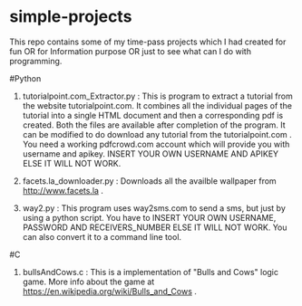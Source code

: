 # simple-projects
This repo contains some of my time-pass projects which I had created for fun OR for Information purpose OR just to see what can I do with programming.

#Python
1. tutorialpoint.com_Extractor.py : This is program to extract a tutorial from the website tutorialpoint.com. It combines all the individual pages of the tutorial into a single HTML document and then a corresponding pdf is created. Both the files are available after completion of the program. It can be modified to do download any tutorial from the tutorialpoint.com . You need a working pdfcrowd.com account which will provide you with username and apikey. INSERT YOUR OWN USERNAME AND APIKEY ELSE IT WILL NOT WORK.

2. facets.la_downloader.py : Downloads all the availble wallpaper from http://www.facets.la .

3. way2.py : This program uses way2sms.com to send a sms, but just by using a python script. You have to INSERT YOUR OWN USERNAME, PASSWORD AND RECEIVERS_NUMBER ELSE IT WILL NOT WORK. You can also convert it to a command line tool.


#C
1. bullsAndCows.c : This is a implementation of "Bulls and Cows" logic game. More info about the game at https://en.wikipedia.org/wiki/Bulls_and_Cows . 
